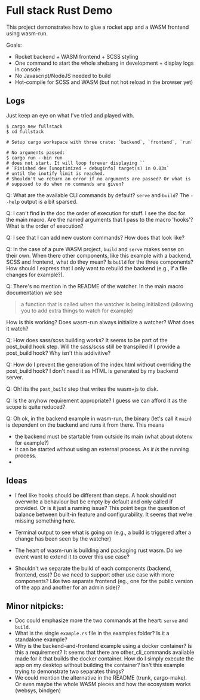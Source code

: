 # Full stack Rust Demo

This project demonstrates how to glue a rocket app and a WASM frontend using
wasm-run.

Goals:

- Rocket backend + WASM frontend + SCSS styling
- One command to start the whole shebang in development + display logs in console
- No Javascript/NodeJS needed to build
- Hot-compile for SCSS and WASM (but not hot reload in the browser yet)

## Logs

Just keep an eye on what I've tried and played with.

    $ cargo new fullstack
    $ cd fullstack

    # Setup cargo workspace with three crate: `backend`, `frontend`, `run`
    
    # No arguments passed:
    $ cargo run --bin run
    # does not start. It will loop forever displaying ``
    # `Finished dev [unoptimized + debuginfo] target(s) in 0.03s`
    # until the inotify limit is reached.
    # Shouldn't we return an error if no arguments are passed? Or what is 
    # supposed to do when no commands are given?


Q: What are the available CLI commands by default? `serve` and `build`? The
`--help` output is a bit sparsed.


Q: I can't find in the doc the order of execution for stuff. I see the doc for
  the main macro. Are the named arguments that I pass to the macro 'hooks'?
  What is the order of execution? 


Q: I see that I can add new custom commands? How does that look like?

Q: In the case of a pure WASM project, `build` and `serve` makes sense on their
own. When there other components, like this example with a backend, SCSS and
frontend, what do they mean? Is `build` for the three components? How should I
express that I only want to rebuild the backend (e.g., if a file changes for
example?).

Q: There's no mention in the README of the watcher. In the main macro
documentation we see 
> a function that is called when the watcher is being
> initialized (allowing you to add extra things to watch for example)

How is this working? Does wasm-run always initialize a watcher? What does it
watch?


Q: How does sass/scss building works? It seems to be part of the post_build hook
step. Will the sass/scss still be transpiled if I provide a post_build hook? Why
isn't this addivitive? 

Q: How do I prevent the generation of the index.html without overriding the
post_build hook? I don't need it as HTML is generated by my backend server.

Q: Oh! its the `post_build` step that writes the wasm+js to disk.

Q: Is the anyhow requirement appropriate? I guess we can afford it as the scope
is quite reduced?

Q: Oh ok, in the backend example in wasm-run, the binary (let's call it `main`)
is dependent on the backend and runs it from there. This means
* the backend must be startable from outside its main (what about dotenv for example?)
* it can be started without using an external process. As *it is* the running process.
* 

## Ideas

- I feel like hooks should be different than steps. A hook should not overwrite
  a behaviour but be empty by default and only called if provided. Or is it just
  a naming issue? This point begs the question of balance between built-in
  feature and configurability. It seems that we're missing something here.

- Terminal output to see what is going on (e.g., a build is triggered after a
  change has been seen by the watcher)

- The heart of wasm-run is building and packaging rust wasm. Do we event want to
  extend it to cover this use case? 

- Shouldn't we separate the build of each components (backend, frontend, css)?
  Do we need to support other use case with more components? Like two separate
  frontend (eg., one for the public version of the app and another for an admin
  side)?

## Minor nitpicks:

- Doc could emphasize more the two commands at the heart: `serve` and `build`.
- What is the single `example.rs` file in the examples folder? Is it a
  standalone example?
- Why is the backend-and-frontend example using a docker container? Is this a
  requirement? It seems that there are other_cli_commands available made for it
  that builds the docker container. How do I simply execute the app on my
  desktop without building the container? Isn't this example trying to
  demonstrate two separates things?
- We could mention the alternative in the README (trunk, cargo-make). Or even
  maybe the whole WASM pieces and how the ecosystem works (websys, bindgen)